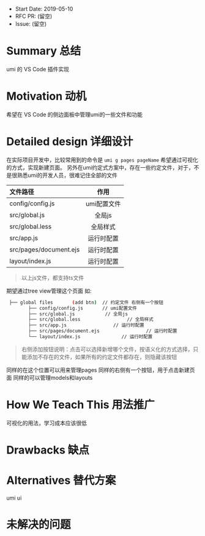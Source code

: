 - Start Date: 2019-05-10
- RFC PR: (留空)
- Issue: (留空)

# Summary 总结

umi 的 VS Code 插件实现

# Motivation 动机

希望在 VS Code 的侧边面板中管理umi的一些文件和功能

# Detailed design 详细设计

在实际项目开发中，比较常用到的命令是 `umi g pages pageName`
希望通过可视化的方式，实现新建页面。
另外在umi约定式方案中，存在一些约定文件，对于，不是很熟悉umi的开发人员，很难记住全部的文件

| 文件路径 | 作用 |
|  :-  | :-:  |
| config/config.js | umi配置文件 |
| src/global.js | 全局js |
| src/global.less | 全局样式 |
| src/app.js | 运行时配置 |
| src/pages/document.ejs | 运行时配置 |
| layout/index.js | 运行时配置 |

> 以上js文件，都支持ts文件

期望通过tree view管理这个页面
如:

```sh
 ├── global files       (add btn)  // 约定文件 右侧有一个按钮
        ├── config/config.js       // umi配置文件
        ├── src/global.js           // 全局js
        ├── src/global.less                 // 全局样式
        ├── src/app.js                 // 运行时配置
        ├── src/pages/document.ejs                 // 运行时配置
        └── layout/index.js               // 运行时配置
```

> 右侧添加按钮说明：点击可以选择新增哪个文件，按语义化的方式选择，只能添加不存在的文件，如果所有的约定文件都存在，则隐藏该按钮

同样的在这个位置可以用来管理pages
同样的右侧有一个按钮，用于点击新建页面
同样的可以管理models和layouts


# How We Teach This 用法推广

可视化的用法，学习成本应该很低

# Drawbacks 缺点

# Alternatives 替代方案

umi ui

# 未解决的问题
